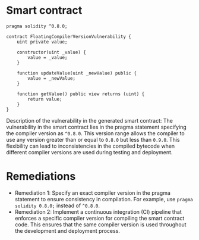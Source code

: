 # Smart contract

```solidity
pragma solidity ^0.8.0;

contract FloatingCompilerVersionVulnerability {
    uint private value;

    constructor(uint _value) {
        value = _value;
    }

    function updateValue(uint _newValue) public {
        value = _newValue;
    }

    function getValue() public view returns (uint) {
        return value;
    }
}
```

Description of the vulnerability in the generated smart contract:
The vulnerability in the smart contract lies in the pragma statement specifying the compiler version as `^0.8.0`. This version range allows the compiler to use any version greater than or equal to `0.8.0` but less than `0.9.0`. This flexibility can lead to inconsistencies in the compiled bytecode when different compiler versions are used during testing and deployment.

# Remediations

- Remediation 1: Specify an exact compiler version in the pragma statement to ensure consistency in compilation. For example, use `pragma solidity 0.8.0;` instead of `^0.8.0`.
- Remediation 2: Implement a continuous integration (CI) pipeline that enforces a specific compiler version for compiling the smart contract code. This ensures that the same compiler version is used throughout the development and deployment process.